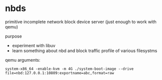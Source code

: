# nbds
primitive incomplete network block device server (just enough to work with qemu)

purpose
 - experiment with libuv
 - learn something about nbd and block traffic profile of various filesystms

qemu arguments:
```
system-x86_64 -enable-kvm -m 4G ./system-boot-image --drive file=nbd:127.0.0.1:10809:exportname=abc,format=raw
```
